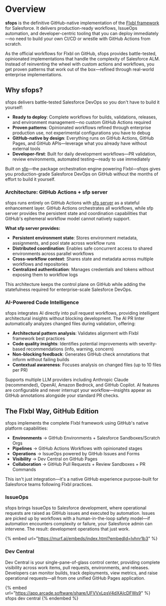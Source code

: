 # Overview

**sfops** is the definitive GitHub-native implementation of the [Flxbl framework](https://flxbl.io) for Salesforce. It delivers production-ready workflows, IssueOps automation, and developer-centric tooling that you can deploy immediately—no need to build your own CI/CD or wrestle with GitHub Actions from scratch.

As the official workflows for Flxbl on GitHub, sfops provides battle-tested, opinionated implementations that handle the complexity of Salesforce ALM. Instead of reinventing the wheel with custom actions and workflows, you get proven patterns that work out of the box—refined through real-world enterprise implementations.

## Why sfops?

sfops delivers battle-tested Salesforce DevOps so you don't have to build it yourself:

- **Ready to deploy**: Complete workflows for builds, validations, releases, and environment management—no custom GitHub Actions required
- **Proven patterns**: Opinionated workflows refined through enterprise production use, not experimental configurations you have to debug
- **GitHub-native by design**: Everything runs on GitHub Actions, GitHub Pages, and GitHub APIs—leverage what you already have without external tools
- **Developer-first**: Built for daily development workflows—PR validation, review environments, automated testing—ready to use immediately

Built on [sfp](https://docs.flxbl.io/sfp)—the package orchestration engine powering Flxbl—sfops gives you production-grade Salesforce DevOps on GitHub without the months of effort to build it yourself.

### Architecture: GitHub Actions + sfp server

sfops runs entirely on GitHub Actions with [sfp server](https://docs.flxbl.io/sfp-server) as a stateful enhancement layer. GitHub Actions orchestrates all workflows, while sfp server provides the persistent state and coordination capabilities that GitHub's ephemeral workflow model cannot natively support.

**What sfp server provides:**
- **Persistent environment state**: Stores environment metadata, assignments, and pool state across workflow runs
- **Distributed coordination**: Enables safe concurrent access to shared environments across parallel workflows
- **Cross-workflow context**: Shares state and metadata across multiple workflows and repositories
- **Centralized authentication**: Manages credentials and tokens without exposing them to workflow logs

This architecture keeps the control plane on GitHub while adding the statefulness required for enterprise-scale Salesforce DevOps.

### AI-Powered Code Intelligence

sfops integrates AI directly into pull request workflows, providing intelligent architectural insights without blocking development. The AI PR linter automatically analyzes changed files during validation, offering:

- **Architectural pattern analysis**: Validates alignment with Flxbl framework best practices
- **Code quality insights**: Identifies potential improvements with severity-based recommendations (info, warning, concern)
- **Non-blocking feedback**: Generates GitHub check annotations that inform without failing builds
- **Contextual awareness**: Focuses analysis on changed files (up to 10 files per PR)

Supports multiple LLM providers including Anthropic Claude (recommended), OpenAI, Amazon Bedrock, and GitHub Copilot. AI features are configurable and never interrupt your workflow—insights appear as GitHub annotations alongside your standard PR checks.

## The Flxbl Way, GitHub Edition

sfops implements the complete Flxbl framework using GitHub's native platform capabilities:

- **Environments** → GitHub Environments + Salesforce Sandboxes/Scratch Orgs
- **Pipelines** → GitHub Actions Workflows with opinionated stages
- **Operations** → IssueOps powered by GitHub Issues and Forms
- **Visibility** → Dev Central on GitHub Pages
- **Collaboration** → GitHub Pull Requests + Review Sandboxes + PR Commands

This isn't just integration—it's a native GitHub experience purpose-built for Salesforce teams following Flxbl practices.

### IssueOps

sfops brings IssueOps to Salesforce development, where operational requests are raised as GitHub issues and executed by automation. Issues are picked up by workflows with a human-in-the-loop safety model—if automation encounters complexity or failure, your Salesforce admin can intervene. The result: development operations that just work.

{% embed url="https://murf.ai/embeds/index.html?embedId=lvhnr1b3" %}

### Dev Central

Dev Central is your single-pane-of-glass control center, providing complete visibility across work items, pull requests, environments, and releases. Developers can monitor builds, track deployments, view metrics, and raise operational requests—all from one unified GitHub Pages application.

{% embed url="https://app.arcade.software/share/UFVVxLpsV4dXAIcDFWs9" %}
sfops dev central
{% endembed %}
